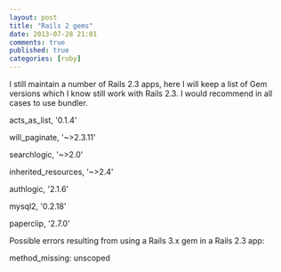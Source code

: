 ```yaml
---
layout: post
title: "Rails 2 gems"
date: 2013-07-28 21:01
comments: true
published: true
categories: [ruby]
---
```


I still maintain a number of Rails 2.3 apps, here I will keep a list of Gem versions which I know still work with Rails 2.3. I would recommend in all cases to use bundler.

<!--more-->

acts_as_list, '0.1.4'

will_paginate, '~>2.3.11'

searchlogic, '~>2.0'

inherited_resources, '~>2.4'

authlogic, '2.1.6'

mysql2, '0.2.18'

paperclip, '2.7.0'

Possible errors resulting from using a Rails 3.x gem in a Rails 2.3 app:

method_missing: unscoped
